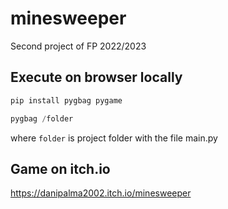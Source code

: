# minesweeper

Second project of FP 2022/2023

## Execute on browser locally

```python
pip install pygbag pygame
```

```python
pygbag /folder
```

where `folder` is project folder with the file main.py

## Game on itch.io

<https://danipalma2002.itch.io/minesweeper>
